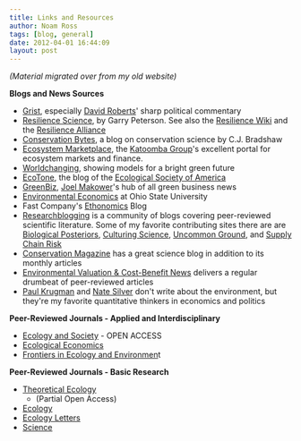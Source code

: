 ```yaml
---
title: Links and Resources
author: Noam Ross
tags: [blog, general]
date: 2012-04-01 16:44:09
layout: post
--- 
```



*(Material migrated over from my old website)*

**Blogs and News Sources**

-   [Grist](http://www.grist.org/), especially [David
    Roberts](http://www.grist.org/people/David+Roberts)' sharp political
    commentary
-   [Resilience Science](http://rs.resalliance.org/), by Garry Peterson.
    See also the [Resilience
    Wiki](http://wiki.resalliance.org/index.php/Main_Page) and the
    [Resilience Alliance](http://www.resalliance.org/1.php)
-   [Conservation Bytes](http://conservationbytes.com/), a blog on
    conservation science by C.J. Bradshaw
-   [Ecosystem Marketplace](http://www.ecosystemmarketplace.com/), the
    [Katoomba Group](http://www.katoombagroup.org/)'s excellent portal
    for ecosystem markets and finance.
-   [Worldchanging](http://www.worldchanging.com/), showing models for a
    bright green future
-   [EcoTone](http://www.esa.org/esablog/), the blog of the [Ecological
    Society of America](http://www.esa.org/)
-   [GreenBiz](http://www.greenbiz.com/), [Joel
    Makower](http://makower.typepad.com/joel_makower/)'s hub of all
    green business news
-   [Environmental Economics](http://www.env-econ.net/) at Ohio State
    University
-   Fast Company's
    [Ethonomics](http://www.fastcompany.com/topics/ethonomics) Blog
-   [Researchblogging](http://www.researchblogging.org/) is a community
    of blogs covering peer-reviewed scientific literature. Some of my
    favorite contributing sites there are are [Biological
    Posteriors](http://biologicalposteriors.blogspot.com/), [Culturing
    Science](http://culturingscience.wordpress.com/), [Uncommon
    Ground](http://darwin.eeb.uconn.edu/uncommon-ground/), and [Supply
    Chain Risk](http://www.husdal.com/)
-   [Conservation Magazine](http://www.conservationmagazine.org/) has a
    great science blog in addition to its monthly articles
-   [Environmental Valuation & Cost-Benefit
    News](http://www.envirovaluation.org/index.php) delivers a regular
    drumbeat of peer-reviewed articles
-   [Paul Krugman](http://krugman.blogs.nytimes.com) and [Nate
    Silver](http://fivethirtyeight.blogs.nytimes.com/) don't write about
    the environment, but they're my favorite quantitative thinkers in
    economics and politics

**Peer-Reviewed Journals - Applied and Interdisciplinary**

-   [Ecology and Society](http://www.ecologyandsociety.org/) - OPEN
    ACCESS
-   [Ecological
    Economics](http://www.elsevier.com/wps/find/journaldescription.cws_home/503305/description)
-   [](http://www.elsevier.com/wps/find/journaldescription.cws_home/503305/description)[Frontiers
    in Ecology and Environmen](http://www.frontiersinecology.org/)t

**Peer-Reviewed Journals - Basic Research**

-   [Theoretical
    Ecology](http://www.springer.com/life+sciences/ecology/journal/12080)
    - (Partial Open Access)
-   [Ecology](http://www.esajournals.org/loi/ecol)
-   [Ecology Letters](http://www.wiley.com/bw/journal.asp?ref=1461-023x)
-   [Science](http://www.sciencemag.org/)
